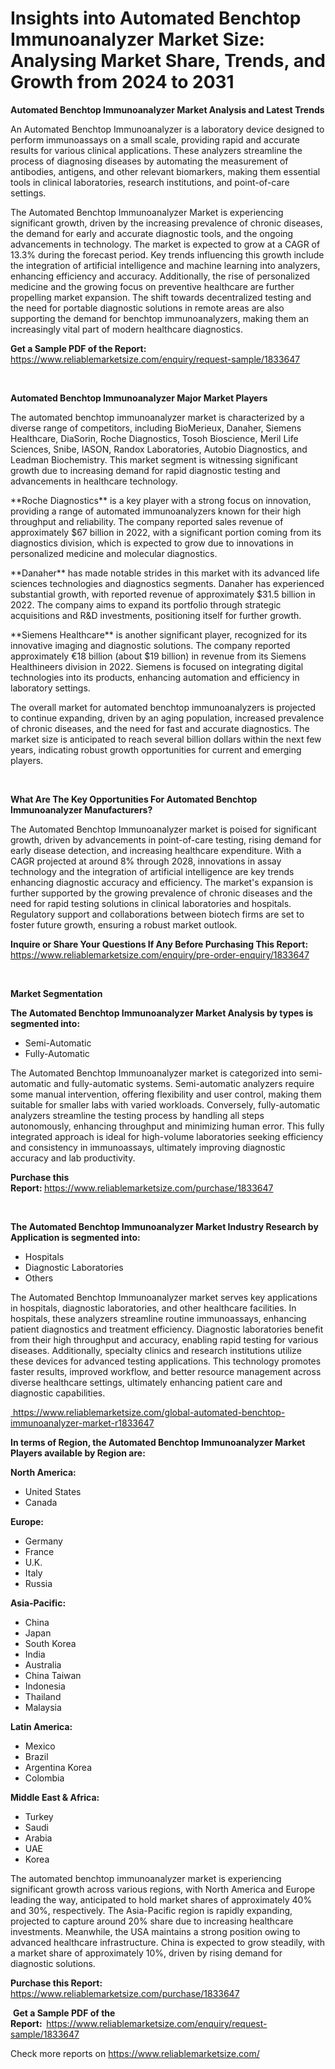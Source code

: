 <p><h1>Insights into Automated Benchtop Immunoanalyzer Market Size: Analysing Market Share, Trends, and Growth from 2024 to 2031</h1></p><p><strong>Automated Benchtop Immunoanalyzer Market Analysis and Latest Trends</strong></p>
<p><p>An Automated Benchtop Immunoanalyzer is a laboratory device designed to perform immunoassays on a small scale, providing rapid and accurate results for various clinical applications. These analyzers streamline the process of diagnosing diseases by automating the measurement of antibodies, antigens, and other relevant biomarkers, making them essential tools in clinical laboratories, research institutions, and point-of-care settings.</p><p>The Automated Benchtop Immunoanalyzer Market is experiencing significant growth, driven by the increasing prevalence of chronic diseases, the demand for early and accurate diagnostic tools, and the ongoing advancements in technology. The market is expected to grow at a CAGR of 13.3% during the forecast period. Key trends influencing this growth include the integration of artificial intelligence and machine learning into analyzers, enhancing efficiency and accuracy. Additionally, the rise of personalized medicine and the growing focus on preventive healthcare are further propelling market expansion. The shift towards decentralized testing and the need for portable diagnostic solutions in remote areas are also supporting the demand for benchtop immunoanalyzers, making them an increasingly vital part of modern healthcare diagnostics.</p></p>
<p><strong>Get a Sample PDF of the Report:&nbsp;</strong> <a href="https://www.reliablemarketsize.com/enquiry/request-sample/1833647?utm_campaign=1133&utm_medium=2&utm_source=Github&utm_content=ia&utm_term=01012025&utm_id=automated-benchtop-immunoanalyzer">https://www.reliablemarketsize.com/enquiry/request-sample/1833647</a></p>
<p>&nbsp;</p>
<p><strong>Automated Benchtop Immunoanalyzer Major Market Players</strong></p>
<p><p>The automated benchtop immunoanalyzer market is characterized by a diverse range of competitors, including BioMerieux, Danaher, Siemens Healthcare, DiaSorin, Roche Diagnostics, Tosoh Bioscience, Meril Life Sciences, Snibe, IASON, Randox Laboratories, Autobio Diagnostics, and Leadman Biochemistry. This market segment is witnessing significant growth due to increasing demand for rapid diagnostic testing and advancements in healthcare technology.</p><p>**Roche Diagnostics** is a key player with a strong focus on innovation, providing a range of automated immunoanalyzers known for their high throughput and reliability. The company reported sales revenue of approximately $67 billion in 2022, with a significant portion coming from its diagnostics division, which is expected to grow due to innovations in personalized medicine and molecular diagnostics.</p><p>**Danaher** has made notable strides in this market with its advanced life sciences technologies and diagnostics segments. Danaher has experienced substantial growth, with reported revenue of approximately $31.5 billion in 2022. The company aims to expand its portfolio through strategic acquisitions and R&D investments, positioning itself for further growth.</p><p>**Siemens Healthcare** is another significant player, recognized for its innovative imaging and diagnostic solutions. The company reported approximately €18 billion (about $19 billion) in revenue from its Siemens Healthineers division in 2022. Siemens is focused on integrating digital technologies into its products, enhancing automation and efficiency in laboratory settings.</p><p>The overall market for automated benchtop immunoanalyzers is projected to continue expanding, driven by an aging population, increased prevalence of chronic diseases, and the need for fast and accurate diagnostics. The market size is anticipated to reach several billion dollars within the next few years, indicating robust growth opportunities for current and emerging players.</p></p>
<p>&nbsp;</p>
<p><strong>What Are The Key Opportunities For Automated Benchtop Immunoanalyzer Manufacturers?</strong></p>
<p><p>The Automated Benchtop Immunoanalyzer market is poised for significant growth, driven by advancements in point-of-care testing, rising demand for early disease detection, and increasing healthcare expenditure. With a CAGR projected at around 8% through 2028, innovations in assay technology and the integration of artificial intelligence are key trends enhancing diagnostic accuracy and efficiency. The market's expansion is further supported by the growing prevalence of chronic diseases and the need for rapid testing solutions in clinical laboratories and hospitals. Regulatory support and collaborations between biotech firms are set to foster future growth, ensuring a robust market outlook.</p></p>
<p><strong>Inquire or Share Your Questions If Any Before Purchasing This Report:</strong> <a href="https://www.reliablemarketsize.com/enquiry/pre-order-enquiry/1833647?utm_campaign=1133&utm_medium=2&utm_source=Github&utm_content=ia&utm_term=01012025&utm_id=automated-benchtop-immunoanalyzer">https://www.reliablemarketsize.com/enquiry/pre-order-enquiry/1833647</a></p>
<p>&nbsp;</p>
<p><strong>Market Segmentation</strong></p>
<p><strong>The Automated Benchtop Immunoanalyzer Market Analysis by types is segmented into:</strong></p>
<p><ul><li>Semi-Automatic</li><li>Fully-Automatic</li></ul></p>
<p><p>The Automated Benchtop Immunoanalyzer market is categorized into semi-automatic and fully-automatic systems. Semi-automatic analyzers require some manual intervention, offering flexibility and user control, making them suitable for smaller labs with varied workloads. Conversely, fully-automatic analyzers streamline the testing process by handling all steps autonomously, enhancing throughput and minimizing human error. This fully integrated approach is ideal for high-volume laboratories seeking efficiency and consistency in immunoassays, ultimately improving diagnostic accuracy and lab productivity.</p></p>
<p><strong>Purchase this Report:&nbsp;</strong><a href="https://www.reliablemarketsize.com/purchase/1833647?utm_campaign=1133&utm_medium=2&utm_source=Github&utm_content=ia&utm_term=01012025&utm_id=automated-benchtop-immunoanalyzer">https://www.reliablemarketsize.com/purchase/1833647</a></p>
<p>&nbsp;</p>
<p><strong>The Automated Benchtop Immunoanalyzer Market Industry Research by Application is segmented into:</strong></p>
<p><ul><li>Hospitals</li><li>Diagnostic Laboratories</li><li>Others</li></ul></p>
<p><p>The Automated Benchtop Immunoanalyzer market serves key applications in hospitals, diagnostic laboratories, and other healthcare facilities. In hospitals, these analyzers streamline routine immunoassays, enhancing patient diagnostics and treatment efficiency. Diagnostic laboratories benefit from their high throughput and accuracy, enabling rapid testing for various diseases. Additionally, specialty clinics and research institutions utilize these devices for advanced testing applications. This technology promotes faster results, improved workflow, and better resource management across diverse healthcare settings, ultimately enhancing patient care and diagnostic capabilities.</p></p>
<p><a href="https://www.reliablemarketsize.com/global-automated-benchtop-immunoanalyzer-market-r1833647?utm_campaign=1133&utm_medium=2&utm_source=Github&utm_content=ia&utm_term=01012025&utm_id=automated-benchtop-immunoanalyzer">&nbsp;https://www.reliablemarketsize.com/global-automated-benchtop-immunoanalyzer-market-r1833647</a></p>
<p><strong>In terms of Region, the Automated Benchtop Immunoanalyzer Market Players available by Region are:</strong></p>
<p>
    <p> <strong> North America: </strong>
        <ul>
            <li>United States</li>
            <li>Canada</li>
        </ul>
        </p> 
    <p> <strong> Europe: </strong>
        <ul>
            <li>Germany</li>
            <li>France</li>
            <li>U.K.</li>
            <li>Italy</li>
            <li>Russia</li>
        </ul>
        </p> 
    <p> <strong> Asia-Pacific: </strong>
        <ul>
            <li>China</li>
            <li>Japan</li>
            <li>South Korea</li>
            <li>India</li>
            <li>Australia</li>
            <li>China Taiwan</li>
            <li>Indonesia</li>
            <li>Thailand</li>
            <li>Malaysia</li>
        </ul>
        </p> 
    <p> <strong> Latin America: </strong>
        <ul>
            <li>Mexico</li>
            <li>Brazil</li>
            <li>Argentina Korea</li>
            <li>Colombia</li>
        </ul>
        </p> 
    <p> <strong> Middle East & Africa: </strong>
        <ul>
            <li>Turkey</li>
            <li>Saudi</li>
            <li>Arabia</li>
            <li>UAE</li>
            <li>Korea</li>
        </ul>
    </p>
    </p>
<p><p>The automated benchtop immunoanalyzer market is experiencing significant growth across various regions, with North America and Europe leading the way, anticipated to hold market shares of approximately 40% and 30%, respectively. The Asia-Pacific region is rapidly expanding, projected to capture around 20% share due to increasing healthcare investments. Meanwhile, the USA maintains a strong position owing to advanced healthcare infrastructure. China is expected to grow steadily, with a market share of approximately 10%, driven by rising demand for diagnostic solutions.</p></p>
<p><strong>Purchase this Report: </strong><a href="https://www.reliablemarketsize.com/purchase/1833647?utm_campaign=1133&utm_medium=2&utm_source=Github&utm_content=ia&utm_term=01012025&utm_id=automated-benchtop-immunoanalyzer">https://www.reliablemarketsize.com/purchase/1833647</a></p>
<p>&nbsp;<strong>Get a Sample PDF of the Report:&nbsp;&nbsp;</strong><a href="https://www.reliablemarketsize.com/enquiry/request-sample/1833647?utm_campaign=1133&utm_medium=2&utm_source=Github&utm_content=ia&utm_term=01012025&utm_id=automated-benchtop-immunoanalyzer">https://www.reliablemarketsize.com/enquiry/request-sample/1833647</a></p>
<p><strong></strong></p>
<p>Check more reports on <a href="https://www.reliablemarketsize.com/?utm_campaign=1133&utm_medium=2&utm_source=Github&utm_content=ia&utm_term=01012025&utm_id=automated-benchtop-immunoanalyzer">https://www.reliablemarketsize.com/</a></p>